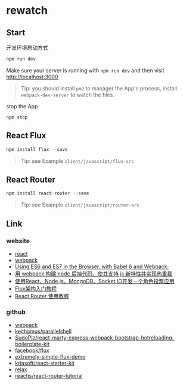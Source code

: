 # rewatch

## Start

开发环境启动方式

```javascript
npm run dev
```


Make sure your server is running with `npm run dev` and then visit [http://localhost:3000](http://localhost:3000)

>Tip: you should install `pm2` to manager the App's process, install `webpack-dev-server` to watch the files.


stop the App

```javacript
npm stop
```

## React Flux

```javascript
npm install flux --save
```

>Tip: see Example `client/javascript/flux-src`


## React Router

```javascript
npm install react-router --save
```

>Tip: see Example `client/javascript/router-src`

## Link

### website
- [react](https://facebook.github.io/react/index.html)
- [webpack](https://webpack.github.io/docs/)
- [Using ES6 and ES7 in the Browser, with Babel 6 and Webpack:](http://www.tuicool.com/articles/fmUze2M)
- [用 webpack 构建 node 后端代码，使其支持 js 新特性并实现热重载](http://www.tuicool.com/articles/zEZneuq)
- [使用React、Node.js、MongoDB、Socket.IO开发一个角色投票应用](http://www.kancloud.cn/kancloud/create-voting-app/63976)
- [Flux架构入门教程](http://www.ruanyifeng.com/blog/2016/01/flux.html)
- [React Router 使用教程](http://www.ruanyifeng.com/blog/2016/05/react_router.html?utm_source=tool.lu)

### github

- [webpack](https://github.com/webpack/webpack)
- [keithamus/parallelshell](https://github.com/keithamus/parallelshell)
- [SudoPlz/react-marty-express-webpack-bootstrap-hotreloading-boilerplate-kit](https://github.com/SudoPlz/react-marty-express-webpack-bootstrap-hotreloading-boilerplate-kit)
- [facebook/flux](https://github.com/facebook/flux)
- [extremely-simple-flux-demo](https://github.com/ruanyf/extremely-simple-flux-demo)
- [kriasoft/react-starter-kit](https://github.com/kriasoft/react-starter-kit)
- [relax](https://github.com/relax/relax)
- [reactjs/react-router-tutorial](https://github.com/reactjs/react-router-tutorial/tree/master/lessons)